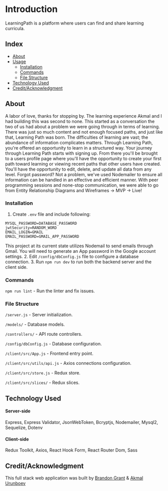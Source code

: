 # Introduction
LearningPath is a platform where users can find and share learning curricula.

## Index

- [About](#about)
- [Usage](#usage)
  - [Installation](#installation)
  - [Commands](#commands)
  - [File Structure](#file-structure) 
- [Technology Used](#technology-used)
- [Credit/Acknowledgment](#creditacknowledgment)

## About
A labor of love, thanks for stopping by. The learning experience Akmal and I had building this was second to none. This started as a conversation the two of us had about a problem we were going through in terms of learning. There was just so much content and not enough focused paths, and just like that, Learning Path was born. The difficulties of learning are vast; the abundance of information complicates matters. Through Learning Path, you're offered an opportunity to learn in a structured way. Your journey through Learning Path starts with signing up. From there you'll be brought to a users profile page where you'll have the opportunity to create your first path toward learning or viewing recent paths that other users have created. You'll have the opportunity to edit, delete, and update all data from any level. Forgot password? Not a problem, we've used Nodemailer to ensure all information can be handled in an effective and efficient manner.
With peer programming sessions and none-stop communication, we were able to go from Entity Relationship Diagrams and Wireframes -> MVP -> Live!

### Installation
1. Create `.env` file and include following:
```
MYSQL_PASSWORD=DATABASE_PASSWORD
jwtSecurity=RANDOM_WORD
EMAIL_LOGIN=GMAIL
EMAIL_PASSWORD=GMAIL_APP_PASSWORD
```
This project at its current state utilizes Nodemail to send emails through Gmail. You will need to generate an App password in the Google account settings.
2. Edit `/config/dbConfig.js` file to configure a database connection.
3. Run `npm run dev` to run both the backend server and the client side.

### Commands
`npm run lint` - Run the linter and fix issues.


### File Structure
`/server.js` - Server initialization.

`/models/` - Database models.

`/controllers/` - API route controllers.

`/config/dbConfig.js` - Database configuration.

`/client/src/App.js` - Frontend entry point.

`/client/src/utils/api.js` - Axios connections configuration.

`/client/src/store.js` - Redux store.

`/client/src/slices/` - Redux slices.

##  Technology Used

#### Server-side

Express, Express Validator, JsonWebToken, Bcryptjs, Nodemailer, Mysql2, Sequelize, Dotenv

#### Client-side

Redux Toolkit, Axios, React Hook Form, React Router Dom, Sass

## Credit/Acknowledgment
This full stack web application was built by [Brandon Grant](https://github.com/Grantb2134/) & [Akmal Urunboev](https://github.com/dandavisjs)